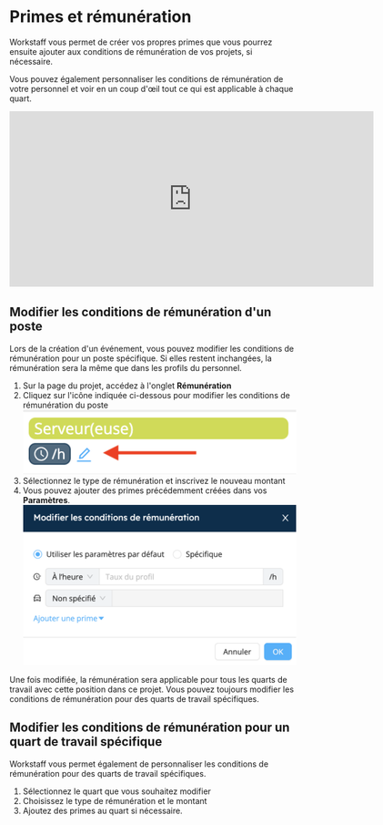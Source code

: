 # Primes et rémunération

Workstaff vous permet de créer vos propres primes que vous pourrez ensuite ajouter aux conditions de rémunération de vos projets, si nécessaire.

Vous pouvez également personnaliser les conditions de rémunération de votre personnel et voir en un coup d'œil tout ce qui est applicable à chaque quart.

<iframe width="640" height="308" src="https://www.loom.com/embed/e9a0800a01714838b2cf5adada3a6ab9" frameborder="0" webkitallowfullscreen mozallowfullscreen allowfullscreen></iframe>

## Modifier les conditions de rémunération d'un poste
Lors de la création d'un événement, vous pouvez modifier les conditions de rémunération pour un poste spécifique. Si elles restent inchangées, la rémunération sera la même que dans les profils du personnel.
1. Sur la page du projet, accédez à l'onglet **Rémunération**
2. Cliquez sur l'icône indiquée ci-dessous pour modifier les conditions de rémunération du poste
   ![rem-role.png](Images/rem-role.png)
3. Sélectionnez le type de rémunération et inscrivez le nouveau montant
4. Vous pouvez ajouter des primes précédemment créées dans vos **Paramètres**.
   ![modif-rem.png](Images/modif-rem.png)

Une fois modifiée, la rémunération sera applicable pour tous les quarts de travail avec cette position dans ce projet. Vous pouvez toujours modifier les conditions de rémunération pour des quarts de travail spécifiques.

## Modifier les conditions de rémunération pour un quart de travail spécifique
Workstaff vous permet également de personnaliser les conditions de rémunération pour des quarts de travail spécifiques.

1. Sélectionnez le quart que vous souhaitez modifier
2. Choisissez le type de rémunération et le montant
3. Ajoutez des primes au quart si nécessaire.
